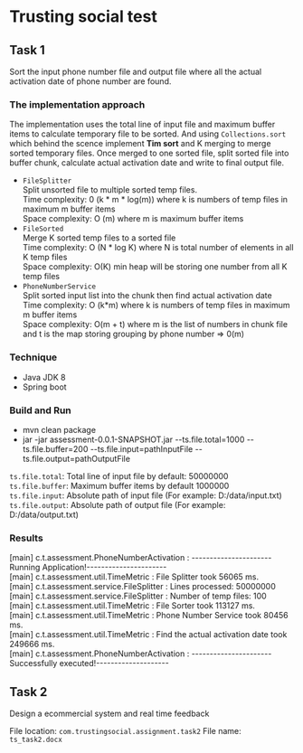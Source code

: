 # Trusting social test

## Task 1
Sort the input phone number file and output file where all the actual activation date of phone number are found.

### The implementation approach

The implementation uses the total line of input file and maximum buffer items to calculate temporary file to be sorted.
And using <code>Collections.sort</code> which behind the scence implement <b>Tim sort</b> and K merging to merge sorted temporary files.
Once merged to one sorted file, split sorted file into buffer chunk, calculate actual activation date and write to final output file.

* <code>FileSplitter</code><br>
Split unsorted file to multiple sorted temp files.<br>
Time complexity: 0 (k * m * log(m)) where k is numbers of temp files in maximum m buffer items<br>
Space complexity: O (m) where m is maximum buffer items
* <code>FileSorted</code><br>
Merge K sorted temp files to a sorted file<br>
Time complexity: O (N * log K) where N is total number of elements in all K temp files<br>
Space complexity: O(K) min heap will be storing one number from all K temp files
* <code>PhoneNumberService</code> <br>
Split sorted input list into the chunk then find actual activation date<br>
Time complexity: O (k*m) where k is numbers of temp files in maximum m buffer items<br>
Space complexity: O(m + t) where m is the list of numbers in chunk file and t is the
map storing grouping by phone number => 0(m)

### Technique
* Java JDK 8
* Spring boot

### Build and Run
* mvn clean package
* jar -jar assessment-0.0.1-SNAPSHOT.jar --ts.file.total=1000 --ts.file.buffer=200 --ts.file.input=pathInputFile --ts.file.output=pathOutputFile<br>

<code>ts.file.total</code>: Total line of input file by default: 50000000<br>
<code>ts.file.buffer</code>: Maximum buffer items by default 1000000<br>
<code>ts.file.input</code>: Absolute path of input file (For example: D:/data/input.txt)<br>
<code>ts.file.output</code>: Absolute path of output file (For example: D:/data/output.txt)<br>

### Results
[main] c.t.assessment.PhoneNumberActivation     : ----------------------Running Application!---------------------- <br>
[main] c.t.assessment.util.TimeMetric           : File Splitter took 56065 ms. <br>
[main] c.t.assessment.service.FileSplitter      : Lines processed: 50000000 <br>
[main] c.t.assessment.service.FileSplitter      : Number of temp files: 100 <br>
[main] c.t.assessment.util.TimeMetric           : File Sorter took 113127 ms. <br>
[main] c.t.assessment.util.TimeMetric           : Phone Number Service took 80456 ms. <br>
[main] c.t.assessment.util.TimeMetric           : Find the actual activation date took 249666 ms. <br>
[main] c.t.assessment.PhoneNumberActivation     : ----------------------Successfully executed!-------------------- <br>

## Task 2
Design a ecommercial system and real time feedback

File location: <code>com.trustingsocial.assignment.task2</code>
File name: <code>ts_task2.docx</code>
